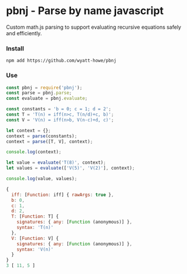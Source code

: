 # pbnj - Parse by name javascript
Custom math.js parsing to support evaluating recursive equations safely and efficiently.


### Install
```shell
npm add https://github.com/wyatt-howe/pbnj
```

### Use

```javascript
const pbnj = require('pbnj');
const parse = pbnj.parse;
const evaluate = pbnj.evaluate;

const constants = 'b = 0; c = 1; d = 2';
const T = 'T(n) = iff(n>c, T(n/d)+c, b)';
const V = 'V(n) = iff(n>b, V(n-c)+d, c)';

let context = {};
context = parse(constants);
context = parse([T, V], context);

console.log(context);

let value = evaluate('T(8)', context);
let values = evaluate(['V(5)', 'V(2)'], context);

console.log(value, values);
```

```javascript
{
  iff: [Function: iff] { rawArgs: true },
  b: 0,
  c: 1,
  d: 2,
  T: [Function: T] {
    signatures: { any: [Function (anonymous)] },
    syntax: 'T(n)'
  },
  V: [Function: V] {
    signatures: { any: [Function (anonymous)] },
    syntax: 'V(n)'
  }
}
3 [ 11, 5 ]
```
